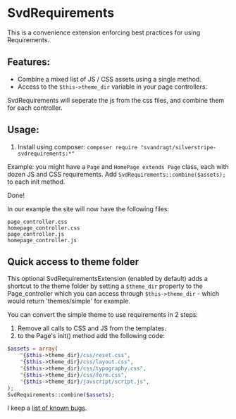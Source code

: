 SvdRequirements
============================
This is a convenience extension enforcing best practices for using Requirements.

## Features:

* Combine a mixed list of JS / CSS assets using a single method.
* Access to the `$this->theme_dir` variable in your page controllers.

SvdRequirements will seperate the js from the css files, and combine them for each controller.

## Usage:

1. Install using composer: `composer require "svandragt/silverstripe-svdrequirements:*"`

Example: you might have a `Page` and `HomePage extends Page` class, each with dozen JS and CSS requirements. Add
`SvdRequirements::combine($assets);` to each init method.

Done!

In our example the site will now have the following files:
```
page_controller.css
homepage_controller.css
page_controller.js
homepage_controller.js
```

## Quick access to theme folder

This optional SvdRequirementsExtension (enabled by default) adds a shortcut to the theme folder by setting a `$theme_dir` property to the Page_controller which you can access through `$this->theme_dir` - which would return 'themes/simple' for example. 

You can convert the simple theme to use requirements in 2 steps:

1. Remove all calls to CSS and JS from the templates. 
2. to the Page's init() method add the following code:

```php
$assets = array(
	"{$this->theme_dir}/css/reset.css",
	"{$this->theme_dir}/css/layout.css",
	"{$this->theme_dir}/css/typography.css",
	"{$this->theme_dir}/css/form.css",
	"{$this->theme_dir}/javscript/script.js",
);
SvdRequirements::combine($assets);
```

I keep a [list of known bugs](https://github.com/svandragt/silverstripe-svdrequirements/issues).


